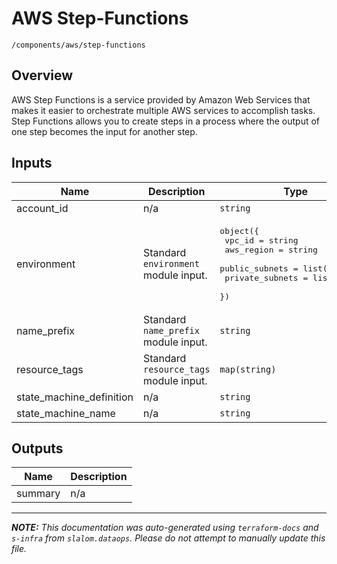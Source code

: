 
# AWS Step-Functions

`/components/aws/step-functions`

## Overview


AWS Step Functions is a service provided by Amazon Web Services that makes it easier to orchestrate multiple AWS services
to accomplish tasks. Step Functions allows you to create steps in a process where the output of one step becomes the input
for another step.

## Inputs

| Name | Description | Type | Default | Required |
|------|-------------|------|---------|:-----:|
| account\_id | n/a | `string` | n/a | yes |
| environment | Standard `environment` module input. | <pre>object({<br>    vpc_id          = string<br>    aws_region      = string<br>    public_subnets  = list(string)<br>    private_subnets = list(string)<br>  })</pre> | n/a | yes |
| name\_prefix | Standard `name_prefix` module input. | `string` | n/a | yes |
| resource\_tags | Standard `resource_tags` module input. | `map(string)` | n/a | yes |
| state\_machine\_definition | n/a | `string` | n/a | yes |
| state\_machine\_name | n/a | `string` | n/a | yes |

## Outputs

| Name | Description |
|------|-------------|
| summary | n/a |

---------------------

_**NOTE:** This documentation was auto-generated using
`terraform-docs` and `s-infra` from `slalom.dataops`.
Please do not attempt to manually update this file._
